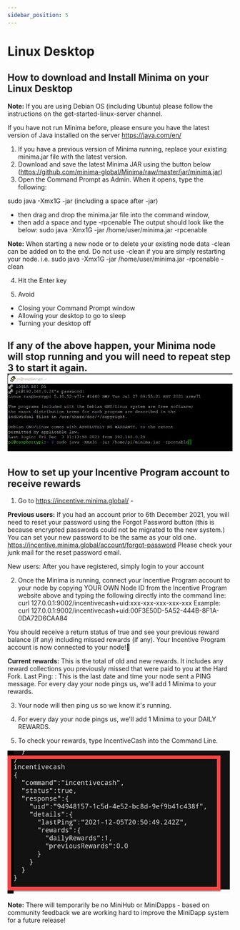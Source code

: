 ```yaml
---
sidebar_position: 5
---
```


# Linux Desktop

## How to download and Install Minima on your Linux Desktop 
**Note:** If you are using Debian OS (including Ubuntu) please follow the instructions on the get-started-linux-server channel.

If you have not run Minima before, please ensure you have the latest version of Java installed on the server https://java.com/en/

1. If you have a previous version of Minima running, replace your existing minima.jar file with the latest version.
2. Download and save the latest Minima JAR using the button below (https://github.com/minima-global/Minima/raw/master/jar/minima.jar)
3. Open the Command Prompt as Admin. When it opens, type the following:

sudo java -Xmx1G -jar (including a space after -jar) 
- then drag and drop the minima.jar file into the command window, 
- then add a space and type -rpcenable 
The output should look like the below:
sudo java -Xmx1G -jar /home/user/minima.jar -rpcenable

**Note:** When starting a new node or to delete your existing node data -clean can be added on to the end. Do not use -clean if you are simply restarting your node.
i.e. sudo java -Xmx1G -jar /home/user/minima.jar -rpcenable -clean

4. Hit the Enter key

5. Avoid
- Closing your Command Prompt window
- Allowing your desktop to go to sleep
- Turning your desktop off

If any of the above happen, your Minima node will stop running and you will need to repeat step 3 to start it again. 
![Linux](/img/runanode/linux_1.png)
----

## How to set up your Incentive Program account to receive rewards

1. Go to https://incentive.minima.global/ - 

**Previous users:** If you had an account prior to 6th December 2021, you will need to reset your password using the Forgot Password button (this is because encrypted passwords could not be migrated to the new system.)
You can set your new password to be the same as your old one. 
https://incentive.minima.global/account/forgot-password
Please check your junk mail for the reset password email.

New users: After you have registered, simply login to your account

2. Once the Minima is running, connect your Incentive Program account to your node by copying YOUR OWN Node ID from the Incentive Program website above and typing the following directly into the command line: 
curl 127.0.0.1:9002/incentivecash+uid:xxx-xxx-xxx-xxx-xxx
Example:
curl 127.0.0.1:9002/incentivecash+uid:00F3E50D-5A52-444B-8F1A-0DA72D6CAA84

You should receive a return status of true and see your previous reward balance (if any) including missed rewards (if any).
Your Incentive Program account is now connected to your node!🥳 

**Current rewards:** This is the total of old and new rewards. It includes any reward collections you previously missed that were paid to you at the Hard Fork.
Last Ping: : This is the last date and time your node sent a PING message. For every day your node pings us, we'll add 1 Minima to your rewards.

3. Your node will then ping us so we know it's running. 

4. For every day your node pings us, we'll add 1 Minima to your DAILY REWARDS. 

5. To check your rewards, type IncentiveCash into the Command Line. 

![Linux](/img/runanode/linux_2.png)


**Note:** There will temporarily be no MiniHub or MiniDapps - based on community feedback we are working hard to improve the MiniDapp system for a future release! 



